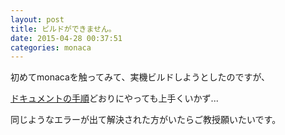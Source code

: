 ```yaml
---
layout: post
title: ビルドができません。
date: 2015-04-28 00:37:51
categories: monaca
---
```

<!-- {% raw %} -->
<p>初めてmonacaを触ってみて、実機ビルドしようとしたのですが、</p>

<p><a href="http://docs.monaca.mobi/3.5/ja/manual/build/ios/build_ios/" rel="nofollow noreferrer">ドキュメントの手順</a>どおりにやっても上手くいかず...</p>

<p>同じようなエラーが出て解決された方がいたらご教授願いたいです。</p>

<p><img src="https://i.gyazo.com/52043844e7ab1570df3430cd82820f37.png" alt=""></p>
<!-- {% endraw %} -->
